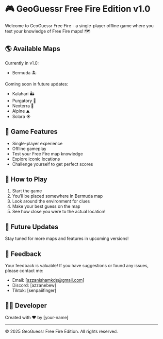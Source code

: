 
# 🎮 GeoGuessr Free Fire Edition v1.0 

Welcome to GeoGuessr Free Fire - a single-player offline game where you test your knowledge of Free Fire maps! 🗺️

## 🌎 Available Maps
Currently in v1.0:
- Bermuda 🏝️

Coming soon in future updates:
- Kalahari 🏜️
- Purgatory 🌋
- Nexterra 🌿
- Alpine ⛰️
- Solara ☀️

## 🎯 Game Features
- Single-player experience
- Offline gameplay
- Test your Free Fire map knowledge
- Explore iconic locations
- Challenge yourself to get perfect scores

## 🚀 How to Play
1. Start the game
2. You'll be placed somewhere in Bermuda map
3. Look around the environment for clues
4. Make your best guess on the map
5. See how close you were to the actual location!

## 🔄 Future Updates
Stay tuned for more maps and features in upcoming versions!

## 💭 Feedback
Your feedback is valuable! If you have suggestions or found any issues, please contact me:
- Email: [azzanishamkds@gmail.com]
- Discord: [azzanebew]
- Tiktok: [senpaiifinger]

## 👨‍💻 Developer
Created with ❤️ by [your-name]

---
© 2025 GeoGuessr Free Fire Edition. All rights reserved.
